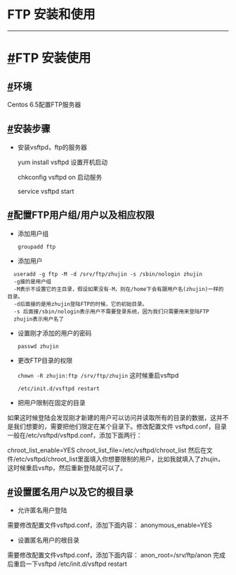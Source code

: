 # FTP 安装和使用

------

# [#](http://www.liuwq.com/views/linux基础/FTP使用.html#ftp-安装使用)FTP 安装使用

## [#](http://www.liuwq.com/views/linux基础/FTP使用.html#环境)环境

Centos 6.5配置FTP服务器

## [#](http://www.liuwq.com/views/linux基础/FTP使用.html#安装步骤)安装步骤

- 安装vsftpd，ftp的服务器

    yum install vsftpd 设置开机启动

    chkconfig vsftpd on 启动服务

    service vsftpd start

## [#](http://www.liuwq.com/views/linux基础/FTP使用.html#配置ftp用户组-用户以及相应权限)配置FTP用户组/用户以及相应权限

- 添加用户组

    `groupadd ftp`

- 添加用户

```shell
  useradd -g ftp -M -d /srv/ftp/zhujin -s /sbin/nologin zhujin
  -g接的是用户组
  -M表示不设置它的主目录，假设如果没有-M，则在/home下会有跟用户名(zhujin)一样的目录。
  -d后面接的是用zhujin登陆FTP的时候，它的初始目录。
  -s 后面接/sbin/nologin表示用户不需要登录系统，因为我们只需要用来登陆FTP
  zhujin表示用户名了
```

- 设置刚才添加的用户的密码

    `passwd zhujin`

- 更改FTP目录的权限

    `chown -R zhujin:ftp /srv/ftp/zhujin` 这时候重启vsftpd

    `/etc/init.d/vsftpd restart`

- 把用户限制在固定的目录

如果这时候登陆会发现刚才新建的用户可以访问并读取所有的目录的数据，这并不是我们想要的，需要把他们限定在某个目录下。修改配置文件 vsftpd.conf，目录一般在/etc/vsftpd/vsftpd.conf，添加下面两行：

chroot_list_enable=YES chroot_list_file=/etc/vsftpd/chroot_list 然后在文件/etc/vsftpd/chroot_list里面填入你想要限制的用户，比如我就填入了zhujin，这时候重启vsftp，然后重新登陆就可以了。

## [#](http://www.liuwq.com/views/linux基础/FTP使用.html#设置匿名用户以及它的根目录)设置匿名用户以及它的根目录

- 允许匿名用户登陆

需要修改配置文件vsftpd.conf，添加下面内容： anonymous_enable=YES

- 设置匿名用户的根目录

需要修改配置文件vsftpd.conf，添加下面内容： anon_root=/srv/ftp/anon 完成后重启一下vsftpd /etc/init.d/vsftpd restart